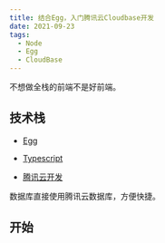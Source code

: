 ```yaml
---
title: 结合Egg，入门腾讯云Cloudbase开发
date: 2021-09-23
tags:
  - Node
  - Egg
  - CloudBase
---
```


不想做全栈的前端不是好前端。

## 技术栈

- [Egg](https://eggjs.org/zh-cn/intro/)

- [Typescript](https://www.typescriptlang.org/)

- [腾讯云开发](https://cloud.tencent.com/document/product/876/34654)

数据库直接使用腾讯云数据库，方便快捷。

## 开始
